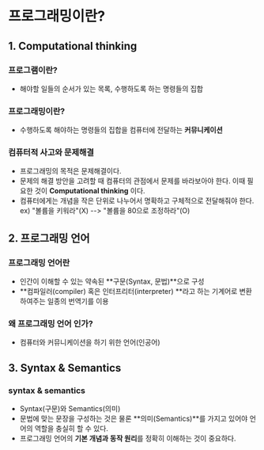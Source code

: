 # 프로그래밍이란?

## 1. Computational thinking

### 프로그램이란?

- 해야할 일들의 순서가 있는 목록, 수행하도록 하는 명령들의 집합



### 프로그래밍이란?

- 수행하도록 해야하는 명령들의 집합을 컴퓨터에 전달하는 **커뮤니케이션**



### 컴퓨터적 사고와 문제해결

- 프로그래밍의 목적은 문제해결이다.
- 문제의 해결 방안을 고려할 때 컴퓨터의 관점에서 문제를 바라보아야 한다. 이때 필요한 것이 **Computational thinking** 이다.
- 컴퓨터에게는 개념을 작은 단위로 나누어서 명확하고 구체적으로 전달해줘야 한다. ex) "볼륨을 키워라"(X) --> "볼륨을 80으로 조정하라"(O)



## 2. 프로그래밍 언어

### 프로그래밍 언어란

- 인간이 이해할 수 있는 약속된 **구문(Syntax, 문법)**으로 구성
- **컴파일러(compiler) 혹은 인터프리터(interpreter) **라고 하는 기계어로 변환하여주는 일종의 번역기를 이용 



### 왜 프로그래밍 **언어** 인가? 

- 컴퓨터와 커뮤니케이션을 하기 위한 언어(인공어)



## 3. Syntax & Semantics

### syntax & semantics

- Syntax(구문)와 Semantics(의미)
- 문법에 맞는 문장을 구성하는 것은 물론 **의미(Semantics)**를 가지고 있어야 언어의 역할을 충실히 할 수 있다.
- 프로그래밍 언어의 **기본 개념과 동작 원리**를 정확히 이해하는 것이 중요하다.